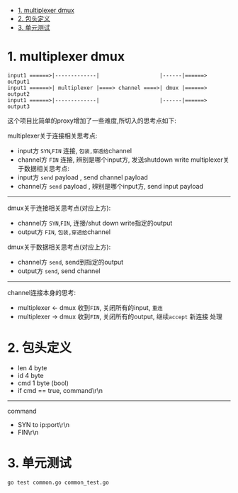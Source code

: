 <!-- TOC -->

- [1. multiplexer dmux](#1-multiplexer-dmux)
- [2. 包头定义](#2-包头定义)
- [3. 单元测试](#3-单元测试)

<!-- /TOC -->


<a id="markdown-1-multiplexer-dmux" name="1-multiplexer-dmux"></a>
# 1. multiplexer dmux

```
input1 ======>|-------------|                   |------|======> output1
input1 ======>| multiplexer |====> channel ====>| dmux |======> output2
input1 ======>|-------------|                   |------|======> output3
```

这个项目比简单的proxy增加了一些难度,所切入的思考点如下:


multiplexer关于连接相关思考点:
* input方 `SYN`,`FIN` 连接, `包装,穿透给`channel
* channel方 `FIN` 连接, 辨别是哪个input方, 发送shutdown write
multiplexer关于数据相关思考点:
* input方 `send` payload , send channel payload 
* channel方 `send` payload , 辨别是哪个input方, send input payload

---

dmux关于连接相关思考点(对应上方):
* channel方 `SYN`,`FIN`, 连接/shut down write指定的output
* output方 `FIN`, `包装,穿透给`channel

dmux关于数据相关思考点(对应上方):
* channel方 `send`, send到指定的output
* output方 `send`, send channel

---

channel连接本身的思考:
* multiplexer <- dmux 收到`FIN`, 关闭所有的input, `重连`
* multiplexer -> dmux 收到`FIN`, 关闭所有的output,  继续`accept` 新连接 处理




<a id="markdown-2-包头定义" name="2-包头定义"></a>
# 2. 包头定义

* len 4 byte
* id 4 byte
* cmd 1 byte (bool)
* if cmd == true, command\r\n

---
command
* SYN to ip:port\r\n
* FIN\r\n


<a id="markdown-3-单元测试" name="3-单元测试"></a>
# 3. 单元测试

```bash
go test common.go common_test.go
```
